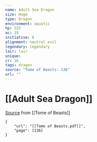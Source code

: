```yaml
---
name: Adult Sea Dragon
size: Huge
type: Dragon
environment: aquatic
hp: 225
ac: 19
initiative: 0
alignment: neutral evil
legendary: legendary
lair: lair
unique: 
cr: 16
tags: dragon
source: "Tome of Beasts: 136"
url: ""
---
```

# [[Adult Sea Dragon]]

[Source](zotero://open-pdf/library/items/ULEQWHJM?page=136) from [[Tome of Beasts]]

```pdf
{
	"url": "[[Tome of Beasts.pdf]]",
	"page": [136]
}
```


